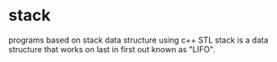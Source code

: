 # stack
programs based on stack data structure using c++ STL
stack is a data structure that works on last in first out known as "LIFO".
